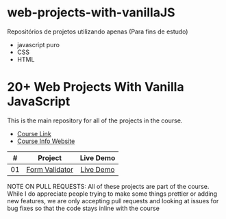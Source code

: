 # web-projects-with-vanillaJS
Repositórios de projetos utilizando apenas (Para fins de estudo)
- javascript puro 
- CSS 
- HTML 

# 20+ Web Projects With Vanilla JavaScript

This is the main repository for all of the projects in the course.

- [Course Link](https://www.udemy.com/course/web-projects-with-vanilla-javascript/?referralCode=F9B7C7FED834F91ADE75)
- [Course Info Website](https://vanillawebprojects.com)

|  #  |            Project             | Live Demo |
| :-: | :----------------------------: | :-------: |
| 01  |       [Form Validator](https://github.com/nonatodiego/web-projects-with-vanillaJS/tree/master/form-validator)       | [Live Demo](https://vanillawebprojects.com/projects/form-validator/)  |


NOTE ON PULL REQUESTS: All of these projects are part of the course. While I do appreciate people trying to make some things prettier or adding new features, we are only accepting pull requests and looking at issues for bug fixes so that the code stays inline with the course
